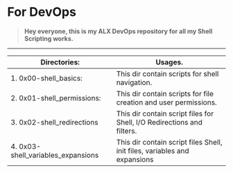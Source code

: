 # For DevOps 

> __Hey everyone, this is my ALX DevOps repository for all my Shell Scripting works.__
--------

| Directories:		 	                    | Usages.
 ------------------------------------ | ----------------------------------------------------------------------------------------------- |
| 1. 0x00-shell_basics:     	         | This dir contain scripts for shell navigation.                                		                 |
| 2. 0x01-shell_permissions: 	        | This dir contain scripts for file creation and user permissions. 				                   |
| 3. 0x02-shell_redirections          |  This dir contain script files for Shell, I/O Redirections and filters.                        |
| 4. 0x03-shell_variables_expansions  | This dir contain script files Shell, init files, variables and expansions                      |
